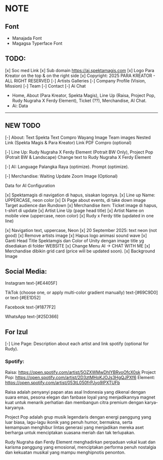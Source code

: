 # NOTE

## Font

- Manajada Font
- Magagsa Typerface Font

## TODO:

[x] Soc med Link
[x] Sub domain https://ai.spektamagis.com
[x] Logo Para Kreator on the top & on the right side
[x] Copyright: 2025 PARA KREATOR - ALL RIGHT RESERVED
[-] Artists Galleries
[-] Company Profile (Vision, Mission)
[-] Team
[-] Contact
[-] Ai Chat

- Home, About (Para Kreator, Spekta Magis), Line Up (Raisa, Project Pop, Rudy Nugraha X Ferdy Element), Ticket (??), Merchandise, AI Chat.
- Ai: Data

---

## NEW TODO

[-] About:
Text Spekta
Text Compro
Wayang Image
Team images
Nested Link (Spekta Magis & Para Kreator)
Link PDF Compro (optional)

[-] Line Up:
Rudy Nugraha X Ferdy Element (Potrait BW Only),
Project Pop (Potrait BW & Landscape)
Change text to Rudy Nugraha X Ferdy Element

[-] AI:
Language Palangka Raya (optimize).
Prompt (optimize).

[-] Merchandise:
Waiting Update
Zoom Image (Optional)

Data for AI Configuration

[x] Spektamagis di navigation di hapus, sisakan logonya.
[x] Line up Name: UPPERCASE, neon color
[x] Di Page about events, di take down image Target audience dan Rundown
[x] Merchandise item: Ticket image di hapus, t-shirt di update
[x] Artist Line Up (page head title)
[x] Artist Name on mobile view (uppercase, neon color)
[x] Rudy x Ferdy title (updated in one line)

[x] Navigation text, uppercase, Neon
[x] 20 September 2025: text neon (not good)
[x] Remove artists image
[x] Hapus logo animasi sound wave
[x] Ganti Head Title Spektamgis dan Color of Unity dengan image title yg disediakan di folder WEBSITE
[x] Change Menu AI -> CHAT WITH ME
[x] Merchandise dibikin grid card (price will be updated soon).
[x] Background Image

## Social Media:

Instagram
text-[#E4405F]

TikTok (choose one, or apply multi-color gradient manually)
text-[#69C9D0] or text-[#EE1D52]

Facebook
text-[#1877F2]

WhatsApp
text-[#25D366]

## For Izul

[-] Line Page: Description about each artist and link spotify (optional for Rudy).

### Spotify:

Raisa: https://open.spotify.com/artist/5OZXWMwDhlYBRvoOfcX0sk
Project Pop: https://open.spotify.com/artist/2D3ztMHoKJOJs3HgQJPXf6
Element: https://open.spotify.com/artist/053tL050frPJyo9lPXTUFb

Raisa adalah penyanyi papan atas asal Indonesia yang dikenal dengan suara emas, pesona elegan dan fanbase loyal yang menjadikannya magnet kuat untuk menarik perhatian dan membangun citra premium dengan karya-karyanya.

Project Pop adalah grup musik legendaris dengan energi panggung yang luar biasa, lagu-lagu ikonik yang penuh humor, bermakna, serta kemampuan menghibur lintas generasi yang menjadikan mereka aset berharga untuk menciptakan suasana meriah dan tak terlupakan.

Rudy Nugraha dan Ferdy Element menghadirkan perpaduan vokal kuat dan karisma panggung yang emosional, menciptakan performa penuh nostalgia dan kekuatan musikal yang mampu menghipnotis penonton.
